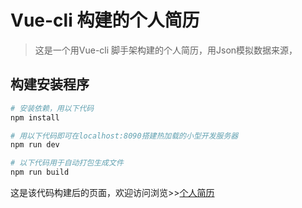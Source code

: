 # Vue-cli 构建的个人简历

> 这是一个用Vue-cli 脚手架构建的个人简历，用Json模拟数据来源，

## 构建安装程序

``` bash
# 安装依赖，用以下代码
npm install

# 用以下代码即可在localhost:8090搭建热加载的小型开发服务器
npm run dev

# 以下代码用于自动打包生成文件
npm run build

```

这是该代码构建后的页面，欢迎访问浏览>>[个人简历](https://resume.teoxu.cn) 
